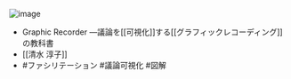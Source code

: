 
![image](https://gyazo.com/fae52f13849fe85f2fa5adfd6dd5e909/thumb/1000)
- Graphic Recorder ―議論を[[可視化]]する[[グラフィックレコーディング]]の教科書
- [[清水 淳子]]
- #ファシリテーション #議論可視化 #図解
